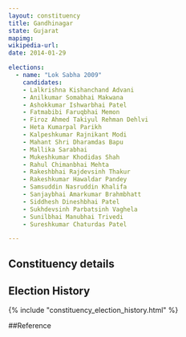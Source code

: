 ```yaml
---
layout: constituency
title: Gandhinagar
state: Gujarat
mapimg: 
wikipedia-url: 
date: 2014-01-29

elections: 
  - name: "Lok Sabha 2009"
    candidates: 
    - Lalkrishna Kishanchand Advani 
    - Anilkumar Somabhai Makwana 
    - Ashokkumar Ishwarbhai Patel 
    - Fatmabibi Faruqbhai Memon 
    - Firoz Ahmed Takiyul Rehman Dehlvi 
    - Heta Kumarpal Parikh 
    - Kalpeshkumar Rajnikant Modi 
    - Mahant Shri Dharamdas Bapu 
    - Mallika Sarabhai 
    - Mukeshkumar Khodidas Shah 
    - Rahul Chimanbhai Mehta 
    - Rakeshbhai Rajdevsinh Thakur 
    - Rakeshkumar Hawaldar Pandey 
    - Samsuddin Nasruddin Khalifa 
    - Sanjaybhai Amarkumar Brahmbhatt 
    - Siddhesh Dineshbhai Patel 
    - Sukhdevsinh Parbatsinh Vaghela 
    - Sunilbhai Manubhai Trivedi 
    - Sureshkumar Chaturdas Patel 

---
```

## Constituency details


## Election History
{% include "constituency_election_history.html" %}

##Reference
